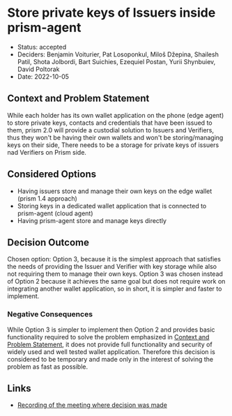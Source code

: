 # Store private keys of Issuers inside prism-agent

- Status: accepted
- Deciders: Benjamin Voiturier, Pat Losoponkul, Miloš Džepina, Shailesh Patil, Shota Jolbordi, Bart Suichies, Ezequiel Postan, Yurii Shynbuiev, David Poltorak
- Date: 2022-10-05

## Context and Problem Statement

While each holder has its own wallet application on the phone (edge agent) to store private keys, contacts and credentials that have been issued to them, prism 2.0 will provide a custodial solution to Issuers and Verifiers, thus they won't be having their own wallets and won't be storing/managing keys on their side, There needs to be a storage for private keys of issuers nad Verifiers on Prism side.


## Considered Options

- Having issuers store and manage their own keys on the edge wallet (prism 1.4 approach)
- Storing keys in a dedicated wallet application that is connected to prism-agent (cloud agent)
- Having prism-agent store and manage keys directly


## Decision Outcome

Chosen option: Option 3, because it is the simplest approach that satisfies the needs of providing the Issuer and Verifier with key storage while also not requiring them to manage their own keys. Option 3 was chosen instead of Option 2 because it achieves the same goal but does not require work on integrating another wallet application, so in short, it is simpler and faster to implement.

### Negative Consequences <!-- optional -->

While Option 3 is simpler to implement then Option 2 and provides basic functionality required to solve the problem emphasized in [Context and Problem Statement](#context-and-problem-statement), it does not provide full functionality and security of widely used and well tested wallet application. Therefore this decision is considered to be temporary and made only in the interest of solving the problem as fast as possible.


## Links

- [Recording of the meeting where decision was made](https://drive.google.com/file/d/120YyW2IEpl-F-6kF0V0Fau4bM7BbQ6mT/view?usp=sharing)
